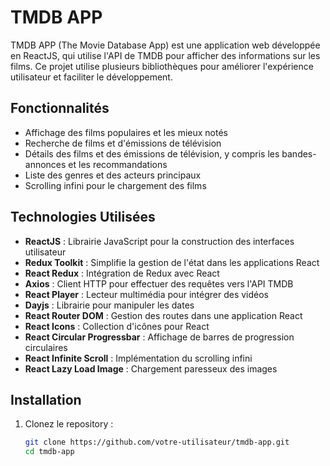 # TMDB APP

TMDB APP (The Movie Database App) est une application web développée en ReactJS, qui utilise l'API de TMDB pour afficher des informations sur les films. Ce projet utilise plusieurs bibliothèques pour améliorer l'expérience utilisateur et faciliter le développement.

## Fonctionnalités

- Affichage des films populaires et les mieux notés
- Recherche de films et d'émissions de télévision
- Détails des films et des émissions de télévision, y compris les bandes-annonces et les recommandations
- Liste des genres et des acteurs principaux
- Scrolling infini pour le chargement des films

## Technologies Utilisées

- **ReactJS** : Librairie JavaScript pour la construction des interfaces utilisateur
- **Redux Toolkit** : Simplifie la gestion de l'état dans les applications React
- **React Redux** : Intégration de Redux avec React
- **Axios** : Client HTTP pour effectuer des requêtes vers l'API TMDB
- **React Player** : Lecteur multimédia pour intégrer des vidéos
- **Dayjs** : Librairie pour manipuler les dates
- **React Router DOM** : Gestion des routes dans une application React
- **React Icons** : Collection d'icônes pour React
- **React Circular Progressbar** : Affichage de barres de progression circulaires
- **React Infinite Scroll** : Implémentation du scrolling infini
- **React Lazy Load Image** : Chargement paresseux des images

## Installation

1. Clonez le repository :

   ```bash
   git clone https://github.com/votre-utilisateur/tmdb-app.git
   cd tmdb-app
